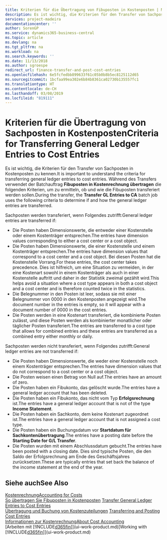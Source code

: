 ```yaml
---
title: Kriterien für die Übertragung von Fibuposten in Kostenposten | Microsoft Docs
description: Es ist wichtig, die Kriterien für den Transfer von Sachposten in Kostenposten zu kennen. Während des Transfers verwendet der Batchauftrag **Fibuposten in Kostenrechnung übertragen** die folgenden Kriterien, um zu ermitteln, ob und wie die Fibuposten transferiert werden sollen.
services: project-madeira
documentationcenter: ''
author: SorenGP
ms.service: dynamics365-business-central
ms.topic: article
ms.devlang: na
ms.tgt_pltfrm: na
ms.workload: na
ms.search.keywords: ''
ms.date: 11/13/2018
ms.author: sgroespe
redirect_url: finance-transfer-and-post-cost-entries
ms.openlocfilehash: 6e5fcfedbb899633f61c05b0b8b5ec8125112d65
ms.sourcegitcommit: 1bcfaa99ea302e6b84b8361ca02730b135557fc1
ms.translationtype: HT
ms.contentlocale: de-CH
ms.lasthandoff: 03/08/2019
ms.locfileid: "819111"
---
```

# <a name="criteria-for-transferring-general-ledger-entries-to-cost-entries"></a><span data-ttu-id="cfdde-104">Kriterien für die Übertragung von Sachposten in Kostenposten</span><span class="sxs-lookup"><span data-stu-id="cfdde-104">Criteria for Transferring General Ledger Entries to Cost Entries</span></span>
<span data-ttu-id="cfdde-105">Es ist wichtig, die Kriterien für den Transfer von Sachposten in Kostenposten zu kennen.</span><span class="sxs-lookup"><span data-stu-id="cfdde-105">It is important to understand the criteria for transferring general ledger entries to cost entries.</span></span> <span data-ttu-id="cfdde-106">Während des Transfers verwendet der Batchauftrag **Fibuposten in Kostenrechnung übertragen** die folgenden Kriterien, um zu ermitteln, ob und wie die Fibuposten transferiert werden sollen.</span><span class="sxs-lookup"><span data-stu-id="cfdde-106">During the transfer, the **Transfer GL Entries to CA** batch job uses the following criteria to determine if and how the general ledger entries are transferred.</span></span>  

<span data-ttu-id="cfdde-107">Sachposten werden transferiert, wenn Folgendes zutrifft:</span><span class="sxs-lookup"><span data-stu-id="cfdde-107">General ledger entries are transferred if:</span></span>  

-   <span data-ttu-id="cfdde-108">Die Posten haben Dimensionswerte, die entweder einer Kostenstelle oder einem Kostenträger entsprechen.</span><span class="sxs-lookup"><span data-stu-id="cfdde-108">The entries have dimension values corresponding to either a cost center or a cost object.</span></span>  
-   <span data-ttu-id="cfdde-109">Die Posten haben Dimensionswerte, die einer Kostenstelle und einem Kostenträger entsprechen.</span><span class="sxs-lookup"><span data-stu-id="cfdde-109">The entries have dimension values that correspond to a cost center and a cost object.</span></span> <span data-ttu-id="cfdde-110">Bei diesen Posten hat die Kostenstelle Vorrang.</span><span class="sxs-lookup"><span data-stu-id="cfdde-110">For these entries, the cost center takes precedence.</span></span> <span data-ttu-id="cfdde-111">Dies ist hilfreich, um eine Situation zu vermeiden, in der eine Kostenart sowohl in einem Kostenträger als auch in einer Kostenstelle auftritt und daher in der Statistik zweimal gezählt wird.</span><span class="sxs-lookup"><span data-stu-id="cfdde-111">This helps avoid a situation where a cost type appears in both a cost object and a cost center and is therefore counted twice in the statistics.</span></span>  
-   <span data-ttu-id="cfdde-112">Die Belegnummer in den Posten ist leer, sodass sie mit einer Belegnummer von 0000 in den Kostenposten angezeigt wird.</span><span class="sxs-lookup"><span data-stu-id="cfdde-112">The document number in the entries is empty, so it will appear with a document number of 0000 in the cost entries.</span></span>  
-   <span data-ttu-id="cfdde-113">Die Posten werden in eine Kostenart transferiert, die kombinierte Posten zulässt, und diese Posten werden als kombinierter monatlicher oder täglicher Posten transferiert.</span><span class="sxs-lookup"><span data-stu-id="cfdde-113">The entries are transferred to a cost type that allows for combined entries and these entries are transferred as a combined entry either monthly or daily.</span></span>  

<span data-ttu-id="cfdde-114">Sachposten werden nicht transferiert, wenn Folgendes zutrifft:</span><span class="sxs-lookup"><span data-stu-id="cfdde-114">General ledger entries are not transferred if:</span></span>  

-   <span data-ttu-id="cfdde-115">Die Posten haben Dimensionswerte, die weder einer Kostenstelle noch einem Kostenträger entsprechen.</span><span class="sxs-lookup"><span data-stu-id="cfdde-115">The entries have dimension values that do not correspond to a cost center or a cost object.</span></span>  
-   <span data-ttu-id="cfdde-116">Die Posten weisen einen Betrag von Null auf.</span><span class="sxs-lookup"><span data-stu-id="cfdde-116">The entries have an amount of zero.</span></span>  
-   <span data-ttu-id="cfdde-117">Die Posten haben ein Fibukonto, das gelöscht wurde.</span><span class="sxs-lookup"><span data-stu-id="cfdde-117">The entries have a general ledger account that has been deleted.</span></span>  
-   <span data-ttu-id="cfdde-118">Die Posten haben ein Fibukonto, das nicht vom Typ **Erfolgsrechnung** ist.</span><span class="sxs-lookup"><span data-stu-id="cfdde-118">The entries have a general ledger account that is not of the type **Income Statement**.</span></span>  
-   <span data-ttu-id="cfdde-119">Die Posten haben ein Sachkonto, dem keine Kostenart zugeordnet ist.</span><span class="sxs-lookup"><span data-stu-id="cfdde-119">The entries have a general ledger account that is not assigned a cost type.</span></span>  
-   <span data-ttu-id="cfdde-120">Die Posten haben ein Buchungsdatum vor **Startdatum für Sachkontenübertragung**.</span><span class="sxs-lookup"><span data-stu-id="cfdde-120">The entries have a posting date before the **Starting Date for G/L Transfer**.</span></span>  
-   <span data-ttu-id="cfdde-121">Die Posten wurden mit einem Abschlussdatum gebucht.</span><span class="sxs-lookup"><span data-stu-id="cfdde-121">The entries have been posted with a closing date.</span></span> <span data-ttu-id="cfdde-122">Dies sind typische Posten, die den Saldo der Erfolgsrechnung am Ende des Geschäftsjahres zurücksetzen.</span><span class="sxs-lookup"><span data-stu-id="cfdde-122">These are typically entries that set back the balance of the income statement at the end of the year.</span></span>  

## <a name="see-also"></a><span data-ttu-id="cfdde-123">Siehe auch</span><span class="sxs-lookup"><span data-stu-id="cfdde-123">See Also</span></span>  
[<span data-ttu-id="cfdde-124">Kostenrechnung</span><span class="sxs-lookup"><span data-stu-id="cfdde-124">Accounting for Costs</span></span>](finance-manage-cost-accounting.md)  
 <span data-ttu-id="cfdde-125">[So übertragen Sie Fibuposten in Kostenposten](finance-how-to-transfer-general-ledger-entries-to-cost-entries.md) </span><span class="sxs-lookup"><span data-stu-id="cfdde-125">[Transfer General Ledger Entries to Cost Entries](finance-how-to-transfer-general-ledger-entries-to-cost-entries.md) </span></span>  
 <span data-ttu-id="cfdde-126">[Übertragung und Buchung von Kostenzuteilungen](finance-transfer-and-post-cost-entries.md) </span><span class="sxs-lookup"><span data-stu-id="cfdde-126">[Transferring and Posting Cost Entries](finance-transfer-and-post-cost-entries.md) </span></span>  
 [<span data-ttu-id="cfdde-127">Informationen zur Kostenrechnung</span><span class="sxs-lookup"><span data-stu-id="cfdde-127">About Cost Accounting</span></span>](finance-about-cost-accounting.md)  
 <span data-ttu-id="cfdde-128">[Arbeiten mit [!INCLUDE[d365fin](includes/d365fin_md.md)]](ui-work-product.md)</span><span class="sxs-lookup"><span data-stu-id="cfdde-128">[Working with [!INCLUDE[d365fin](includes/d365fin_md.md)]](ui-work-product.md)</span></span>
